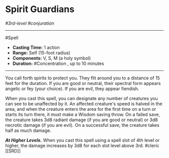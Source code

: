 # Spirit Guardians
*#3rd-level #conjuration*
___ 
#Spell
- **Casting Time:** 1 action
- **Range:** Self (15-foot radius)
- **Components:** V, S, M (a holy symbol)
- **Duration:** #Concentration , up to 10 minutes
---
You call forth spirits to protect you. They flit around you to a distance of 15 feet for the duration. If you are good or neutral, their spectral form appears angelic or fey (your choice). If you are evil, they appear fiendish.

When you cast this spell, you can designate any number of creatures you can see to be unaffected by it. An affected creature's speed is halved in the area, and when the creature enters the area for the first time on a turn or starts its turn there, it must make a Wisdom saving throw. On a failed save, the creature takes 3d8 radiant damage (if you are good or neutral) or 3d8 necrotic damage (if you are evil). On a successful save, the creature takes half as much damage.

***At Higher Levels.*** When you cast this spell using a spell slot of 4th level or higher, the damage increases by 3d8 for each slot level above 3rd.
#cleric
[[SRD]]
